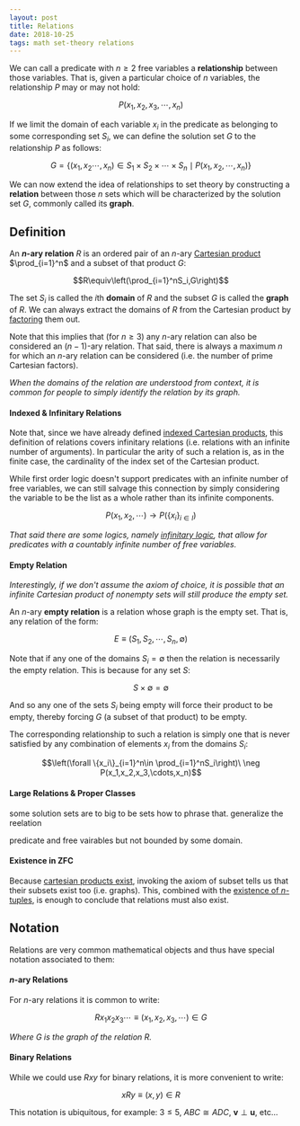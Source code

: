 ```yaml
---
layout: post
title: Relations
date: 2018-10-25
tags: math set-theory relations
---
```

We can call a predicate with $n\ge2$ free variables a **relationship** between those variables. That is, given a particular choice of $n$ variables, the relationship $P$ may or may not hold:

$$P(x_1,x_2,x_3,\cdots,x_n)$$

If we limit the domain of each variable $x_i$ in the predicate as belonging to some corresponding set $S_i$, we can define the solution set $G$ to the relationship $P$ as follows:

$$G=\{(x_1,x_2\cdots,x_n)\in S_1\times S_2\times\cdots\times S_n\mid P(x_1,x_2,\cdots,x_n)\}$$

We can now extend the idea of relationships to set theory by constructing a **relation** between those $n$ sets which will be characterized by the solution set $G$, commonly called its **graph**.

<!--more-->

## Definition
An **$n$-ary relation** $R$ is an ordered pair of an $n$-ary [Cartesian product](\cartesian-product) $\prod_{i=1}^n$ and a subset of that product $G$:

$$R\equiv\left(\prod_{i=1}^nS_i,G\right)$$

The set $S_i$ is called the $i$th **domain** of $R$ and the subset $G$ is called the **graph** of $R$. We can always extract the domains of $R$ from the Cartesian product by [factoring](\cartesian-product#factoring) them out.

Note that this implies that (for $n\ge3$) any $n$-ary relation can also be considered an $(n-1)$-ary relation. That said, there is always a maximum $n$ for which an $n$-ary relation can be considered (i.e. the number of prime Cartesian factors).

*When the domains of the relation are understood from context, it is common for people to simply identify the relation by its graph.*

#### Indexed & Infinitary Relations
Note that, since we have already defined [indexed Cartesian products](\cartesian-product#indexed--infinitary-products), this definition of relations covers infinitary relations (i.e. relations with an infinite number of arguments). In particular the arity of such a relation is, as in the finite case, the cardinality of the index set of the Cartesian product.

While first order logic doesn't support predicates with an infinite number of free variables, we can still salvage this connection by simply considering the variable to be the list as a whole rather than its infinite components.

$$P(x_1,x_2,\cdots)\rightarrow P(\{x_i\}_{i\in I})$$

*That said there are some logics, namely [infinitary logic](https://plato.stanford.edu/entries/logic-infinitary/), that allow for predicates with a countably infinite number of free variables.*

#### Empty Relation
*Interestingly, if we don't assume the axiom of choice, it is possible that an infinite Cartesian product of nonempty sets will still produce the empty set.*

An $n$-ary **empty relation** is a relation whose graph is the empty set. That is, any relation of the form:

$$E\equiv(S_1,S_2,\cdots,S_n,\emptyset)$$

Note that if any one of the domains $S_i=\emptyset$ then the relation is necessarily the empty relation. This is because for any set $S$:

$$S\times\emptyset=\emptyset$$

And so any one of the sets $S_i$ being empty will force their product to be empty, thereby forcing $G$ (a subset of that product) to be empty.

The corresponding relationship to such a relation is simply one that is never satisfied by any combination of elements $x_i$ from the domains $S_i$:

$$\left(\forall \{x_i\}_{i=1}^n\in \prod_{i=1}^nS_i\right)\ \neg P(x_1,x_2,x_3,\cdots,x_n)$$

#### Large Relations & Proper Classes

some solution sets are to big to be sets how to phrase that. generalize the reelation

predicate and free vairables but not bounded by some domain.

#### Existence in ZFC
Because [cartesian products exist](/cartesian-product#existence-in-zfc), invoking the axiom of subset tells us that their subsets exist too (i.e. graphs). This, combined with the [existence of $n$-tuples](/n-tuples#existence-in-zfc), is enough to conclude that relations must also exist.

## Notation
Relations are very common mathematical objects and thus have special notation associated to them:

#### $n$-ary Relations
For $n$-ary relations it is common to write:

$$Rx_1x_2x_3\cdots \equiv (x_1,x_2,x_3,\cdots)\in G$$

*Where $G$ is the graph of the relation $R$.*

#### Binary Relations
While we could use $Rxy$ for binary relations, it is more convenient to write:

$$xRy\equiv (x,y)\in R$$

This notation is ubiquitous, for example: $3\le5$, $ABC \cong ADC$, $\mathbf v\perp\mathbf u$, etc...
